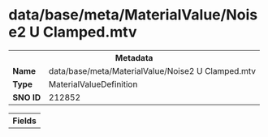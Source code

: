 <h1>data/base/meta/MaterialValue/Noise2 U Clamped.mtv</h1><table><tr><th colspan="100%">Metadata</th></tr><tr><td><b>Name</b></td><td>data/base/meta/MaterialValue/Noise2 U Clamped.mtv</td></tr><tr><td><b>Type</b></td><td>MaterialValueDefinition</td></tr><tr><td><b>SNO ID</b></td><td>212852</td></tr></table>

<table><tr><th colspan="100%">Fields</th></tr></table>

